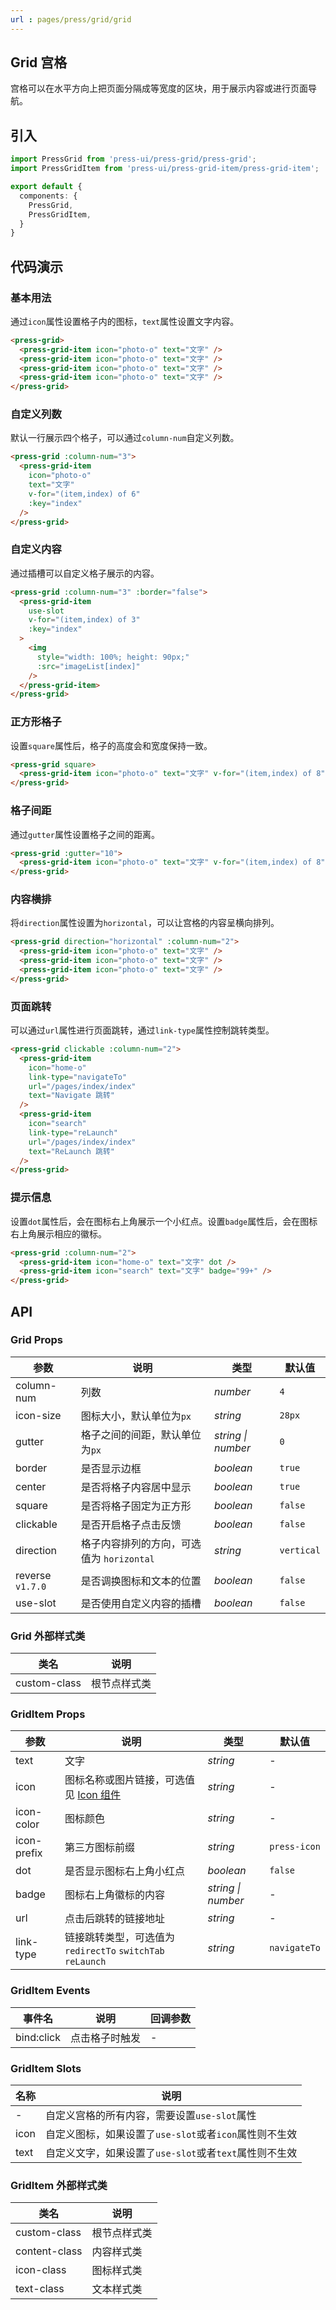 ```yaml
---
url : pages/press/grid/grid
---
```


## Grid 宫格

宫格可以在水平方向上把页面分隔成等宽度的区块，用于展示内容或进行页面导航。


## 引入

```ts
import PressGrid from 'press-ui/press-grid/press-grid';
import PressGridItem from 'press-ui/press-grid-item/press-grid-item';

export default {
  components: {
    PressGrid,
    PressGridItem,
  }
}
```

## 代码演示

### 基本用法

通过`icon`属性设置格子内的图标，`text`属性设置文字内容。

```html
<press-grid>
  <press-grid-item icon="photo-o" text="文字" />
  <press-grid-item icon="photo-o" text="文字" />
  <press-grid-item icon="photo-o" text="文字" />
  <press-grid-item icon="photo-o" text="文字" />
</press-grid>
```

### 自定义列数

默认一行展示四个格子，可以通过`column-num`自定义列数。

```html
<press-grid :column-num="3">
  <press-grid-item 
    icon="photo-o" 
    text="文字" 
    v-for="(item,index) of 6"
    :key="index" 
  />
</press-grid>
```

### 自定义内容

通过插槽可以自定义格子展示的内容。

```html
<press-grid :column-num="3" :border="false">
  <press-grid-item
    use-slot 
    v-for="(item,index) of 3"
    :key="index"
  >
    <img
      style="width: 100%; height: 90px;"
      :src="imageList[index]"
    />
  </press-grid-item>
</press-grid>
```

### 正方形格子

设置`square`属性后，格子的高度会和宽度保持一致。

```html
<press-grid square>
  <press-grid-item icon="photo-o" text="文字" v-for="(item,index) of 8" :key="index" />
</press-grid>
```

### 格子间距

通过`gutter`属性设置格子之间的距离。

```html
<press-grid :gutter="10">
  <press-grid-item icon="photo-o" text="文字" v-for="(item,index) of 8" :key="index" />
</press-grid>
```

### 内容横排

将`direction`属性设置为`horizontal`，可以让宫格的内容呈横向排列。

```html
<press-grid direction="horizontal" :column-num="2">
  <press-grid-item icon="photo-o" text="文字" />
  <press-grid-item icon="photo-o" text="文字" />
  <press-grid-item icon="photo-o" text="文字" />
</press-grid>
```

### 页面跳转

可以通过`url`属性进行页面跳转，通过`link-type`属性控制跳转类型。

```html
<press-grid clickable :column-num="2">
  <press-grid-item
    icon="home-o"
    link-type="navigateTo"
    url="/pages/index/index"
    text="Navigate 跳转"
  />
  <press-grid-item
    icon="search"
    link-type="reLaunch"
    url="/pages/index/index"
    text="ReLaunch 跳转"
  />
</press-grid>
```

### 提示信息

设置`dot`属性后，会在图标右上角展示一个小红点。设置`badge`属性后，会在图标右上角展示相应的徽标。

```html
<press-grid :column-num="2">
  <press-grid-item icon="home-o" text="文字" dot />
  <press-grid-item icon="search" text="文字" badge="99+" />
</press-grid>
```

## API

### Grid Props

| 参数             | 说明                                      | 类型               | 默认值     |
| ---------------- | ----------------------------------------- | ------------------ | ---------- |
| column-num       | 列数                                      | _number_           | `4`        |
| icon-size        | 图标大小，默认单位为`px`                  | _string_           | `28px`     |
| gutter           | 格子之间的间距，默认单位为`px`            | _string \| number_ | `0`        |
| border           | 是否显示边框                              | _boolean_          | `true`     |
| center           | 是否将格子内容居中显示                    | _boolean_          | `true`     |
| square           | 是否将格子固定为正方形                    | _boolean_          | `false`    |
| clickable        | 是否开启格子点击反馈                      | _boolean_          | `false`    |
| direction        | 格子内容排列的方向，可选值为 `horizontal` | _string_           | `vertical` |
| reverse `v1.7.0` | 是否调换图标和文本的位置                  | _boolean_          | `false`    |
| use-slot         | 是否使用自定义内容的插槽                  | _boolean_          | `false`    |

### Grid 外部样式类

| 类名         | 说明         |
| ------------ | ------------ |
| custom-class | 根节点样式类 |

### GridItem Props

| 参数        | 说明                                                       | 类型               | 默认值       |
| ----------- | ---------------------------------------------------------- | ------------------ | ------------ |
| text        | 文字                                                       | _string_           | -            |
| icon        | 图标名称或图片链接，可选值见 [Icon 组件](#/icon)           | _string_           | -            |
| icon-color  | 图标颜色                                                   | _string_           | -            |
| icon-prefix | 第三方图标前缀                                             | _string_           | `press-icon` |
| dot         | 是否显示图标右上角小红点                                   | _boolean_          | `false`      |
| badge       | 图标右上角徽标的内容                                       | _string \| number_ | -            |
| url         | 点击后跳转的链接地址                                       | _string_           | -            |
| link-type   | 链接跳转类型，可选值为 `redirectTo` `switchTab` `reLaunch` | _string_           | `navigateTo` |

### GridItem Events

| 事件名     | 说明           | 回调参数 |
| ---------- | -------------- | -------- |
| bind:click | 点击格子时触发 | -        |

### GridItem Slots

| 名称 | 说明                                                   |
| ---- | ------------------------------------------------------ |
| -    | 自定义宫格的所有内容，需要设置`use-slot`属性           |
| icon | 自定义图标，如果设置了`use-slot`或者`icon`属性则不生效 |
| text | 自定义文字，如果设置了`use-slot`或者`text`属性则不生效 |

### GridItem 外部样式类

| 类名          | 说明         |
| ------------- | ------------ |
| custom-class  | 根节点样式类 |
| content-class | 内容样式类   |
| icon-class    | 图标样式类   |
| text-class    | 文本样式类   |
